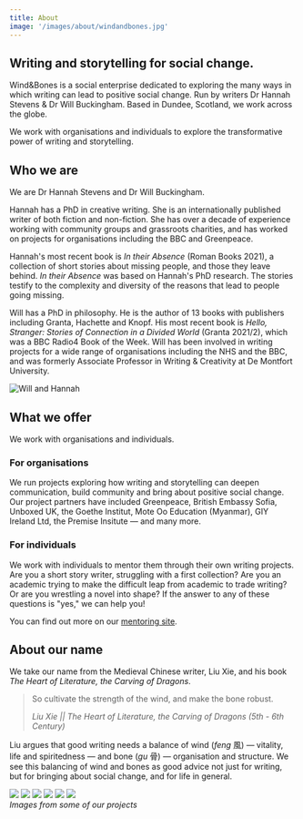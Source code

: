 ```yaml
---
title: About
image: '/images/about/windandbones.jpg'
---
```


## Writing and storytelling for social change.

Wind&Bones is a social enterprise dedicated to exploring the many ways in which writing can lead to positive social change. Run by writers Dr Hannah Stevens & Dr Will Buckingham. Based in Dundee, Scotland, we work across the globe.

We work with organisations and individuals to explore the transformative power of writing and storytelling.

## Who we are

We are Dr Hannah Stevens and Dr Will Buckingham.

Hannah has a PhD in creative writing. She is an internationally published writer of both fiction and non-fiction. She has over a decade of experience working with community groups and grassroots charities, and has worked on projects for organisations including the BBC and Greenpeace.

Hannah's most recent book is *In their Absence* (Roman Books 2021), a collection of short stories about missing people, and those they leave behind. *In their Absence* was based on Hannah's PhD research. The stories testify to the complexity and diversity of the reasons that lead to people going missing.

Will has a PhD in philosophy. He is the author of 13 books with publishers including Granta, Hachette and Knopf. His most recent book is *Hello, Stranger: Stories of Connection in a Divided World* (Granta 2021/2), which was a BBC Radio4 Book of the Week. Will has been involved in writing projects for a wide range of organisations including the NHS and the BBC, and was formerly Associate Professor in Writing & Creativity at De Montfort University.

![Will and Hannah](/images/about/mags.jpg)

## What we offer

We work with organisations and individuals.

### For organisations
We run projects exploring how writing and storytelling can deepen communication, build community and bring about positive social change. Our project partners have included Greenpeace, British Embassy Sofia, Unboxed UK, the Goethe Institut, Mote Oo Education (Myanmar), GIY Ireland Ltd, the Premise Insitute — and many more.

### For individuals
We work with individuals to mentor them through their own writing projects. Are you a short story writer, struggling with a first collection? Are you an academic trying to make the difficult leap from academic to trade writing? Or are you wrestling a novel into shape? If the answer to any of these questions is "yes," we can help you!

You can find out more on our [mentoring site](https://mentor.windandbones.com).

## About our name

We take our name from the Medieval Chinese writer, Liu Xie, and his book *The Heart of Literature, the Carving of Dragons*.

> So cultivate the strength of the wind, and make the bone robust.
>
> *Liu Xie || The Heart of Literature, the Carving of Dragons (5th - 6th Century)*

Liu argues that good writing needs a balance of wind (*feng* 風) — vitality, life and spiritedness — and bone (*gu* 骨) — organisation and structure. We see this balancing of wind and bones as good advice not just for writing, but for bringing about social change, and for life in general.

<div class="gallery-box">
  <div class="gallery">
    <img src="/images/projects/cafe/cafe1.jpg" loading="lazy">
    <img src="/images/projects/awakening/emprove-1.jpg" loading="lazy">
    <img src="/images/projects/cafe/cafe8.jpg" loading="lazy">
        <img src="/images/projects/writehere/will-han.jpg" loading="lazy">
            <img src="/images/projects/waterford/posters-waterford.jpg" loading="lazy">
    <img src="/images/projects/dandelion/dandelion3.jpg" loading="lazy">
  </div>
  <em>Images from some of our projects</em>
</div>